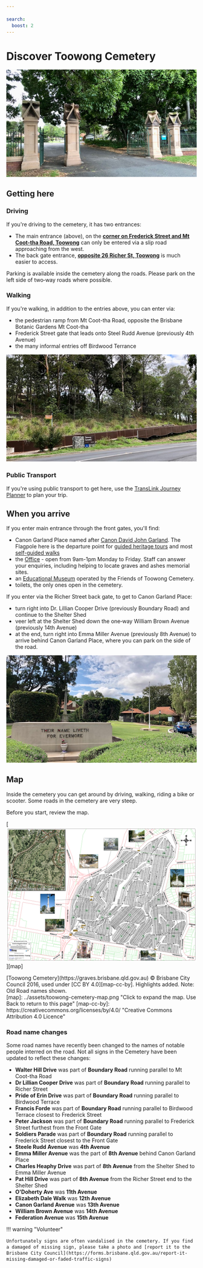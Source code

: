```yaml
---

search:
  boost: 2  
---
```


#  Discover Toowong Cemetery

![Toowong Cemetery Main Entrance](../assets/main-entrance.jpg)

## Getting here

### Driving

If you're driving to the cemetery, it has two entrances:

- The main entrance (above), on the **[corner on Frederick Street and Mt Coot-tha Road, Toowong](https://www.google.com/maps/place/Toowong+Cemetery/@-27.4772749,152.9818283,17z/data=!3m1!4b1!4m5!3m4!1s0x6b9150c2f0f2e23f:0xf02a35bd720a310!8m2!3d-27.4772714!4d152.9839608)** can only be entered via a slip road approaching from the west.
- The back gate entrance, **[opposite 26 Richer St, Toowong](https://www.google.com/maps/place/25+Richer+St,+Toowong+QLD+4066/@-27.4737507,152.9767263,17z/data=!3m1!4b1!4m5!3m4!1s0x6b9150dd31b12cc5:0xc3a1deb2fe09484!8m2!3d-27.4737555!4d152.978915)** is much easier to access. 

Parking is available inside the cemetery along the roads. Please park on the left side of two‑way roads where possible.

### Walking

If you're walking, in addition to the entries above, you can enter via:

- the pedestrian ramp from Mt Coot-tha Road, opposite the Brisbane Botanic Gardens Mt Coot-tha
- Frederick Street gate that leads onto Steel Rudd Avenue (previously 4th Avenue)
- the many informal entries off Birdwood Terrance

![](../assets/pedestrian-ramp.jpg)

### Public Transport

If you're using public transport to get here, use the [TransLink Journey Planner](https://jp.translink.com.au/plan-your-journey/journey-planner) to plan your trip.

## When you arrive

If you enter main entrance through the front gates, you'll find: 

- Canon Garland Place named after [Canon David John Garland](https://adb.anu.edu.au/biography/garland-david-john-6278). The Flagpole here is the departure point for [guided heritage tours](../guided-tours.md) and most [self-guided walks](../walks/index.md)
- the [Office](https://www.brisbane.qld.gov.au/community-and-safety/community-support/cemeteries/toowong-cemetery) - open from 9am-1pm Monday to Friday. Staff can answer your enquiries, including helping to locate graves and ashes memorial sites.
- an [Educational Museum](museum.md) operated by the Friends of Toowong Cemetery. 
- toilets, the only ones open in the cemetery.

If you enter via the Richer Street back gate, to get to Canon Garland Place:

- turn right into Dr. Lillian Cooper Drive (previously Boundary Road) and continue to the Shelter Shed 
- veer left at the Shelter Shed down the one‑way William Brown Avenue (previously 14th Avenue) 
- at the end, turn right into Emma Miller Avenue (previously 8th Avenue) to arrive behind Canon Garland Place, where you can park on the side of the road. 

![](../assets/flag-pole.jpg)

## Map

Inside the cemetery you can get around by driving, walking, riding a bike or scooter. Some roads in the cemetery are very steep. 

Before you start, review the map.

<!-- Map -->
[![](../assets/toowong-cemetery-map.png)][map]
<figcaption>[Toowong Cemetery](https://graves.brisbane.qld.gov.au) © Brisbane City Council 2016, used under [CC BY 4.0][map-cc-by]. Highlights added. Note: Old Road names shown.</figcaption>
<!-- Map links -->
[map]: ../assets/toowong-cemetery-map.png "Click to expand the map. Use Back to return to this page"
[map-cc-by]: https://creativecommons.org/licenses/by/4.0/  "Creative Commons Attribution 4.0 Licence"

### Road name changes

Some road names have recently been changed to the names of notable people interred on the road. Not all signs in the Cemetery have been updated to reflect these changes: 

- **Walter Hill Drive** was part of **Boundary Road** running parallel to Mt Coot-tha Road
- **Dr Lillian Cooper Drive** was part of **Boundary Road** running parallel to Richer Street
- **Pride of Erin Drive** was part of **Boundary Road** running parallel to Birdwood Terrace
- **Francis Forde** was part of **Boundary Road** running parallel to Birdwood Terrace closest to Frederick Street
- **Peter Jackson** was part of **Boundary Road** running parallel to Frederick Street furthest from the Front Gate
- **Soldiers Parade** was part of **Boundary Road** running parallel to Frederick Street closest to the Front Gate
- **Steele Rudd Avenue** was **4th Avenue**
- **Emma Miller Avenue** was the part of **8th Avenue** behind Canon Garland Place
- **Charles Heaphy Drive** was part of **8th Avenue** from the Shelter Shed to Emma Miller Avenue 
- **Pat Hill Drive** was part of **8th Avenue** from the Richer Street end to the Shelter Shed
- **O'Doherty Ave** was **11th Avenue**
- **Elizabeth Dale Walk** was **12th Avenue**
- **Canon Garland Avenue** was **13th Avenue**
- **William Brown Avenue** was **14th Avenue**
- **Federation Avenue** was **15th Avenue**

<!--
- **1st Avenue** unchanged
- **2nd Avenue** unchanged
- **3rd Avenue** unchanged
-->

<!--
- **5th Avenue** unchanged
- **6th Avenue** unchanged
- **7th Avenue** unchanged
-->

<!--
- **9th Avenue** unchanged. 
- **10th Avenue** unchanged
-->

!!! warning "Volunteer"

    Unfortunately signs are often vandalised in the cemetery. If you find a damaged of missing sign, please take a photo and [report it to the Brisbane City Council](https://forms.brisbane.qld.gov.au/report-it-missing-damaged-or-faded-traffic-signs)


<!--
Points to note: 

- Some roads are one way but not marked on the map.
- There is a large difference in height between the main entrance and Birdwood Terrace which runs parallel to the edge of the cemetery. 
- Fifth Avenue is especially steep.
- Fifteenth Avenue is a dead end but one of the highlights of the cemetery.
-->
